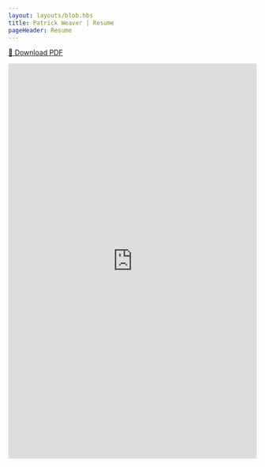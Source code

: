 ```yaml
---
layout: layouts/blob.hbs
title: Patrick Weaver | Resume
pageHeader: Resume
---
```



<div id="resume-container">
  <p><a href="/patrick-weaver-resume.pdf" download>📠 Download PDF</a></p>
  <iframe src="https://www.patrickweaver.net/patrick-weaver-resume.pdf" style="position: relative; height: 800px; width: 100%; border: none;"></iframe>
</div>